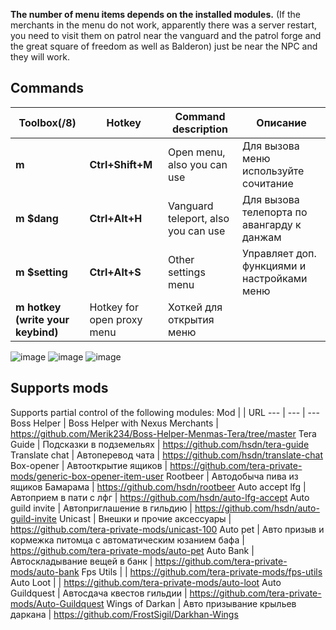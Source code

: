 **The number of menu items depends on the installed modules.**
(If the merchants in the menu do not work, apparently there was a server restart, you need to visit them on patrol
near the vanguard and the patrol forge and the great square of freedom as well as Balderon)
just be near the NPC and they will work.

## Commands
Toolbox(/8) | Hotkey | Command description | Описание
--- | --- | --- | ---
**m** |**Ctrl+Shift+M** |Open menu, also you can use  | Для вызова меню используйте сочитание
**m $dang** |**Ctrl+Alt+H** | Vanguard teleport, also you can use | Для вызова телепорта по авангарду к данжам
**m $setting** | **Ctrl+Alt+S** | Other settings menu | Управляет доп. функциями и настройками меню
**m hotkey (write your keybind)** | Hotkey for open proxy menu | Хоткей для открытия меню

![image](https://github.com/user-attachments/assets/3c868fd1-0d67-4854-8515-a0e6ab5718a3)
![image](https://github.com/user-attachments/assets/3ae872b8-e37e-477f-8fb7-bdffbd85d849)
![image](https://github.com/user-attachments/assets/1c708c54-5deb-4dac-b161-7a14017f4945)


## Supports mods
Supports partial control of the following modules: 
Mod | | URL
--- | --- | --- 
Boss Helper | Boss Helper with Nexus Merchants | https://github.com/Merik234/Boss-Helper-Menmas-Tera/tree/master
Tera Guide | Подсказки в подземельях | https://github.com/hsdn/tera-guide
Translate chat | Автоперевод чата | https://github.com/hsdn/translate-chat
Box-opener | Автооткрытие ящиков | https://github.com/tera-private-mods/generic-box-opener-item-user
Rootbeer | Автодобыча пива из ящиков Бамарама | https://github.com/hsdn/rootbeer
Auto accept lfg | Автоприем в пати с лфг | https://github.com/hsdn/auto-lfg-accept
Auto guild invite | Автоприглашение в гильдию | https://github.com/hsdn/auto-guild-invite
Unicast | Внешки и прочие аксессуары | https://github.com/tera-private-mods/unicast-100
Auto pet | Авто призыв и кормежка питомца с автоматическим юзанием бафа | https://github.com/tera-private-mods/auto-pet
Auto Bank | Автоскладывание вещей в банк | https://github.com/tera-private-mods/auto-bank
Fps Utils | | https://github.com/tera-private-mods/fps-utils
Auto Loot | | https://github.com/tera-private-mods/auto-loot
Auto Guildquest | Автосдача квестов гильдии | https://github.com/tera-private-mods/Auto-Guildquest
Wings of Darkan | Авто призывание крыльев даркана | https://github.com/FrostSigil/Darkhan-Wings